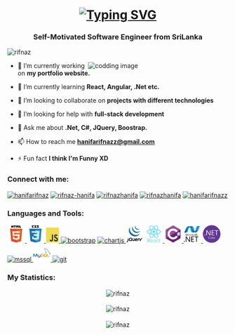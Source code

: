 <h1 align="center">
    <a href="https://git.io/typing-svg"><img src="https://readme-typing-svg.herokuapp.com?font=Fira+Code&weight=600&duration=4000&pause=200&color=F7EAF2&center=true&vCenter=true&width=435&lines=Hello+there!%F0%9F%91%8B;I'm+Rifnaz+Hanifa;Full-Stack+Developer+%F0%9F%91%A9%F0%9F%8F%BB%E2%80%8D%F0%9F%92%BB" alt="Typing SVG" /></a>
</h1>

<!--<h1 align="center">Hi 👋, I'm Rifnas Hanifa</h1>-->
<h3 align="center">Self-Motivated Software Engineer from SriLanka</h3>

<p align="left"> <img src="https://komarev.com/ghpvc/?username=rifnaz&label=Profile%20views&color=0e75b6&style=flat" alt="rifnaz" /> </p>

<img align="right" alt="codding image" width="320" src="https://cdn.dribbble.com/users/1162077/screenshots/3848914/media/7ed7d5ca074b48b328150e5a231e8d1f.gif">
<!--<img align="right" alt="codding image" width="350" src="./src/github-coder-image-preview.png">-->

<!--<p align="left"> <a href="https://twitter.com/hanifarifnaz" target="blank"><img src="https://img.shields.io/twitter/follow/hanifarifnaz?logo=twitter&style=for-the-badge" alt="hanifarifnaz" /></a> </p>-->

- 🔭 I’m currently working on **my portfolio website.**

- 🌱 I’m currently learning **React, Angular, .Net etc.**

- 👯 I’m looking to collaborate on **projects with different technologies**

- 🤝 I’m looking for help with **full-stack development**

- 💬 Ask me about **.Net, C#, JQuery, Boostrap.**

- 📫 How to reach me **hanifarifnazz@gmail.com**

- ⚡ Fun fact **I think I'm Funny XD**

<h3 align="left">Connect with me:</h3>
<p align="left">
<a href="https://twitter.com/hanifarifnaz" target="blank"><img align="center" src="https://raw.githubusercontent.com/rahuldkjain/github-profile-readme-generator/master/src/images/icons/Social/twitter.svg" alt="hanifarifnaz" height="30" width="40" /></a>
<a href="https://linkedin.com/in/rifnaz-hanifa" target="blank"><img align="center" src="https://raw.githubusercontent.com/rahuldkjain/github-profile-readme-generator/master/src/images/icons/Social/linked-in-alt.svg" alt="rifnaz-hanifa" height="30" width="40" /></a>
<a href="https://fb.com/rifnazhanifa" target="blank"><img align="center" src="https://raw.githubusercontent.com/rahuldkjain/github-profile-readme-generator/master/src/images/icons/Social/facebook.svg" alt="rifnazhanifa" height="30" width="40" /></a>
<a href="https://instagram.com/rifnazhanifa" target="blank"><img align="center" src="https://raw.githubusercontent.com/rahuldkjain/github-profile-readme-generator/master/src/images/icons/Social/instagram.svg" alt="rifnazhanifa" height="30" width="40" /></a>
<a href="https://www.leetcode.com/hanifarifnazz" target="blank"><img align="center" src="https://raw.githubusercontent.com/rahuldkjain/github-profile-readme-generator/master/src/images/icons/Social/leet-code.svg" alt="hanifarifnazz" height="30" width="40" /></a>
</p>

<h3 align="left">Languages and Tools:</h3>
<p align="left">
    <a href="https://www.w3.org/html/" target="_blank" rel="noreferrer"> <img src="https://raw.githubusercontent.com/devicons/devicon/master/icons/html5/html5-original-wordmark.svg" alt="html5" width="40" height="40"/> </a>
    <a href="https://www.w3schools.com/css/" target="_blank" rel="noreferrer"> <img src="https://raw.githubusercontent.com/devicons/devicon/master/icons/css3/css3-original-wordmark.svg" alt="css3" width="40" height="40"/> </a>
    <a href="https://developer.mozilla.org/en-US/docs/Web/JavaScript" target="_blank" rel="noreferrer"> <img src="https://raw.githubusercontent.com/devicons/devicon/master/icons/javascript/javascript-original.svg" alt="javascript" width="30" height="35"/> </a> 
    <a href="https://getbootstrap.com" target="_blank" rel="noreferrer"><img src="https://getbootstrap.com/docs/5.1/assets/brand/bootstrap-logo.svg" alt="bootstrap" width="40" height="32"/></a>
    <a href="https://www.chartjs.org" target="_blank" rel="noreferrer"> <img src="https://www.chartjs.org/media/logo-title.svg" alt="chartjs" width="40" height="40"/> </a>
    <a href="https://jquery.com/" target="_blank" rel="noreferrer"><img src="https://raw.githubusercontent.com/devicons/devicon/master/icons/jquery/jquery-original-wordmark.svg" alt="jQuery" width="40" height="40"/></a>
    <a href="https://reactjs.org/" target="_blank" rel="noreferrer"> <img src="https://raw.githubusercontent.com/devicons/devicon/master/icons/react/react-original-wordmark.svg" alt="react" width="40" height="40"/> </a>
    <a href="https://www.w3schools.com/cs/" target="_blank" rel="noreferrer"> <img src="https://raw.githubusercontent.com/devicons/devicon/master/icons/csharp/csharp-original.svg" alt="csharp" width="40" height="40"/> </a> 
    <a href="https://dotnet.microsoft.com/" target="_blank" rel="noreferrer"> <img src="https://raw.githubusercontent.com/devicons/devicon/master/icons/dot-net/dot-net-original-wordmark.svg" alt="dotnet" width="40" height="40"/> </a>
    <a href="https://dotnet.microsoft.com/" target="_blank" rel="noreferrer"><img src="https://raw.githubusercontent.com/devicons/devicon/master/icons/dotnetcore/dotnetcore-original.svg" alt="dotnetcore" width="40" height="40"/></a>
    <a href="https://www.microsoft.com/en-us/sql-server" target="_blank" rel="noreferrer"> <img src="https://www.svgrepo.com/show/303229/microsoft-sql-server-logo.svg" alt="mssql" width="40" height="40"/> </a> 
    <a href="https://www.mysql.com/" target="_blank" rel="noreferrer"> <img src="https://raw.githubusercontent.com/devicons/devicon/master/icons/mysql/mysql-original-wordmark.svg" alt="mysql" width="40" height="40"/> </a> 
    <a href="https://git-scm.com/" target="_blank" rel="noreferrer"> <img src="https://www.vectorlogo.zone/logos/git-scm/git-scm-icon.svg" alt="git" width="40" height="40"/> </a>        
</p>

<h3 align="left">My Statistics:</h3>

<div align="center">
  <img align="center" src="https://github-readme-streak-stats.herokuapp.com/?user=rifnaz&&theme=tokyonight" alt="rifnaz" />
</div> 
<br>
<div align="center">
  <img align="center" src="https://github-readme-stats.vercel.app/api?username=rifnaz&show_icons=true&locale=en&theme=tokyonight" alt="rifnaz" />
</div>
<br>
<div align="center">
  <img align="center" src="https://github-readme-stats.vercel.app/api/top-langs?username=rifnaz&show_icons=true&locale=en&layout=compact&theme=tokyonight" alt="rifnaz" />
</div>


